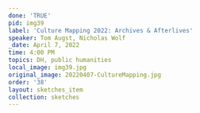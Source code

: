 ```yaml
---
done: 'TRUE'
pid: img39
label: 'Culture Mapping 2022: Archives & Afterlives'
speaker: Tom Augst, Nicholas Wolf
_date: April 7, 2022
time: 4:00 PM
topics: DH, public humanities
local_image: img39.jpg
original_image: 20220407-CultureMapping.jpg
order: '38'
layout: sketches_item
collection: sketches
---
```

